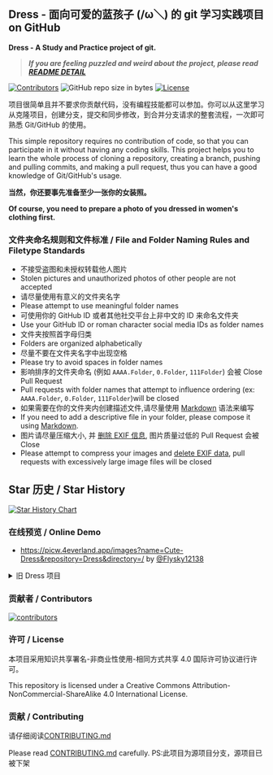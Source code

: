## Dress - 面向可爱的蓝孩子 (/ω＼) 的 git 学习实践项目 on GitHub

**Dress - A Study and Practice project of git.**

> ***If you are feeling puzzled and weird about the project, please read [README DETAIL](README_DETAIL.md)***

[![Contributors](https://img.shields.io/github/contributors/Cute-Dress/Dress.svg)](https://github.com/Cute-Dress/Dress/graphs/contributors)
![GitHub repo size in bytes](https://img.shields.io/github/repo-size/Cute-Dress/Dress.svg)
[![License](https://i.creativecommons.org/l/by-nc-sa/4.0/88x31.png)](http://creativecommons.org/licenses/by-nc-sa/4.0/)  

项目很简单且并不要求你贡献代码，没有编程技能都可以参加。你可以从这里学习从克隆项目，创建分支，提交和同步修改，到合并分支请求的整套流程，一次即可熟悉 Git/GitHub 的使用。

This simple repository requires no contribution of code, so that you can participate in it without having any coding skills. This project helps you to learn the whole process of cloning a repository, creating a branch, pushing and pulling commits, and making a pull request, thus you can have a good knowledge of Git/GitHub's usage.

**当然，你还要事先准备至少一张你的女装照。**

**Of course, you need to prepare a photo of you dressed in women's clothing first.**

### 文件夹命名规则和文件标准 / File and Folder Naming Rules and Filetype Standards

- 不接受盗图和未授权转载他人图片
- Stolen pictures and unauthorized photos of other people are not accepted
- 请尽量使用有意义的文件夹名字
- Please attempt to use meaningful folder names
- 可使用你的 GitHub ID 或者其他社交平台上非中文的 ID 来命名文件夹
- Use your GitHub ID or roman character social media IDs as folder names
- 文件夹按照首字母归类
- Folders are organized alphabetically
- 尽量不要在文件夹名字中出现空格
- Please try to avoid spaces in folder names
- 影响排序的文件夹命名 (例如 ```AAAA.Folder```, ```0.Folder```, ```111Folder```) 会被 Close Pull Request
- Pull requests with folder names that attempt to influence ordering (ex: ```AAAA.Folder```, ```0.Folder```, ```111Folder```)will be closed
- 如果需要在你的文件夹内创建描述文件,请尽量使用 [Markdown](https://en.wikipedia.org/wiki/Markdown) 语法来编写
- If you need to add a descriptive file in your folder, please compose it using [Markdown](https://en.wikipedia.org/wiki/Markdown).
- 图片请尽量压缩大小, 并 [删除 EXIF 信息](CONTRIBUTING.md), 图片质量过低的 Pull Request 会被 Close
- Please attempt to compress your images and [delete EXIF data](CONTRIBUTING.md), pull requests with excessively large image files will be closed

## Star 历史 / Star History

<a href="https://star-history.com/#Cute-Dress/Dress&Timeline">
  <picture>
    <source media="(prefers-color-scheme: dark)" srcset="https://api.star-history.com/svg?repos=Cute-Dress/Dress&type=Timeline&theme=dark" />
    <source media="(prefers-color-scheme: light)" srcset="https://api.star-history.com/svg?repos=Cute-Dress/Dress&type=Timeline" />
    <img alt="Star History Chart" src="https://api.star-history.com/svg?repos=Cute-Dress/Dress&type=Timeline" />
  </picture>
</a>

### 在线预览 / Online Demo

- <https://picw.4everland.app/images?name=Cute-Dress&repository=Dress&directory=/> by [@Flysky12138](https://github.com/Flysky12138)

<details><summary>旧 Dress 项目</summary>

- [https://drsrel.github.io/](https://drsrel.github.io/)

- [http://satori.mycard.moe/](http://satori.mycard.moe/)

- [https://www.yoooooooooo.com/gitdress/](https://www.yoooooooooo.com/gitdress/)

</details>

### 贡献者 / Contributors

[![contributors](https://contrib.rocks/image?repo=Cute-Dress/Dress&max=999&column=20)](https://github.com/Cute-Dress/Dress/graphs/contributors)

### 许可 / License

本项目采用知识共享署名-非商业性使用-相同方式共享 4.0 国际许可协议进行许可。

This repository is licensed under a Creative Commons Attribution-NonCommercial-ShareAlike 4.0 International License.

### 贡献 / Contributing

请仔细阅读[CONTRIBUTING.md](CONTRIBUTING.md)

Please read [CONTRIBUTING.md](CONTRIBUTING.md) carefully.
PS:此项目为源项目分支，源项目已被下架
